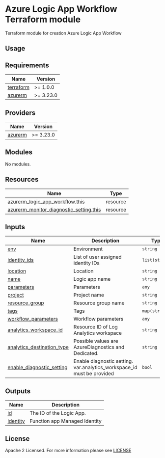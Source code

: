 # Azure Logic App Workflow Terraform module
Terraform module for creation Azure Logic App Workflow

## Usage

<!-- BEGIN_TF_DOCS -->
## Requirements

| Name | Version |
|------|---------|
| <a name="requirement_terraform"></a> [terraform](#requirement\_terraform) | >= 1.0.0 |
| <a name="requirement_azurerm"></a> [azurerm](#requirement\_azurerm) | >= 3.23.0 |

## Providers

| Name | Version |
|------|---------|
| <a name="provider_azurerm"></a> [azurerm](#provider\_azurerm) | >= 3.23.0 |

## Modules

No modules.

## Resources

| Name                                                                                                                                                  | Type      |
|-------------------------------------------------------------------------------------------------------------------------------------------------------|-----------|
| [azurerm_logic_app_workflow.this](https://registry.terraform.io/providers/hashicorp/azurerm/latest/docs/resources/logic_app_workflow)                 | resource  |
| [azurerm_monitor_diagnostic_setting.this](https://registry.terraform.io/providers/hashicorp/azurerm/latest/docs/resources/monitor_diagnostic_setting) | resource  |

## Inputs

| Name                                                                                                                 | Description                                                            | Type           | Default     | Required |
|----------------------------------------------------------------------------------------------------------------------|------------------------------------------------------------------------|----------------|-------------|:--------:|
| <a name="input_env"></a> [env](#input\_env)                                                                          | Environment                                                            | `string`       | n/a         |   yes    |
| <a name="input_identity_ids"></a> [identity\_ids](#input\_identity\_ids)                                             | List of user assigned identity IDs                                     | `list(string)` | `null`      |    no    |
| <a name="input_location"></a> [location](#input\_location)                                                           | Location                                                               | `string`       | n/a         |   yes    |
| <a name="input_name"></a> [name](#input\_name)                                                                       | Logic app name                                                         | `string`       | n/a         |   yes    |
| <a name="input_parameters"></a> [parameters](#input\_parameters)                                                     | Parameters                                                             | `any`          | `{}`        |    no    |
| <a name="input_project"></a> [project](#input\_project)                                                              | Project name                                                           | `string`       | n/a         |   yes    |
| <a name="input_resource_group"></a> [resource\_group](#input\_resource\_group)                                       | Resource group name                                                    | `string`       | n/a         |   yes    |
| <a name="input_tags"></a> [tags](#input\_tags)                                                                       | Tags                                                                   | `map(string)`  | n/a         |   yes    |
| <a name="input_workflow_parameters"></a> [workflow\_parameters](#input\_workflow\_parameters)                        | Workflow parameters                                                    | `any`          | `{}`        |    no    |
| <a name="input_analytics_workspace_id"></a> [analytics\_workspace\_id](#input\_analytics\_workspace\_id)             | Resource ID of Log Analytics workspace                                 | `string`       | `null`      |    no    |
| <a name="input_analytics_destination_type"></a> [analytics\_destination\_type](#input\_analytics\_destination\_type) | Possible values are AzureDiagnostics and Dedicated.                    | `string`       | `Dedicated` |    no    |
| <a name="input_enable_diagnostic_setting"></a> [enable\_diagnostic\_setting](#input\_enable\_diagnostic\_setting)    | Enable diagnostic setting. var.analytics_workspace_id must be provided | `bool`         | `false`     |    no    |

## Outputs

| Name | Description |
|------|-------------|
| <a name="output_id"></a> [id](#output\_id) | The ID of the Logic App. |
| <a name="output_identity"></a> [identity](#output\_identity) | Function app Managed Identity |
<!-- END_TF_DOCS -->

## License

Apache 2 Licensed. For more information please see [LICENSE](https://github.com/data-platform-hq/terraform-azurerm-logic-app-workflow/tree/main/LICENSE)

